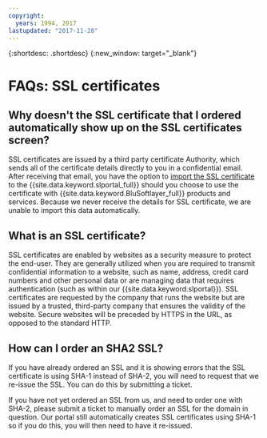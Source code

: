 ```yaml
---
copyright:
  years: 1994, 2017
lastupdated: "2017-11-28"
---
```


{:shortdesc: .shortdesc}
{:new_window: target="_blank"}

<a name="top"></a>
# FAQs: SSL certificates

## Why doesn't the SSL certificate that I ordered automatically show up on the SSL certificates screen?

SSL certificates are issued by a third party certificate Authority, which sends all of the certificate details directly to you in a confidential email. After receiving that email, you have the option to [import the SSL certificate](import-ssl-certificate.html) to the {{site.data.keyword.slportal_full}} should you choose to use the certificate with {{site.data.keyword.BluSoftlayer_full}} products and services. Because we never receive the details for SSL certificate, we are unable to import this data automatically.

## What is an SSL certificate?

SSL certificates are enabled by websites as a security measure to protect the end-user. They are generally utilized when you are required to transmit confidential information to a website, such as name, address, credit card numbers and other personal data or are managing data that requires authentication (such as within our {{site.data.keyword.slportal}}). SSL certificates are requested by the company that runs the website but are issued by a trusted, third-party company that ensures the validity of the website. Secure websites will be preceded by HTTPS in the URL, as opposed to the standard HTTP.

## How can I order an SHA2 SSL?

If you have already ordered an SSL and it is showing errors that the SSL certificate is using SHA-1 instead of SHA-2, you will need to request that we re-issue the SSL. You can do this by submitting a ticket.

If you have not yet ordered an SSL from us, and need to order one with SHA-2, please submit a ticket to manually order an SSL for the domain in question. Our portal still automatically creates SSL certificates using SHA-1 so if you do this, you will then need to have it re-issued.
